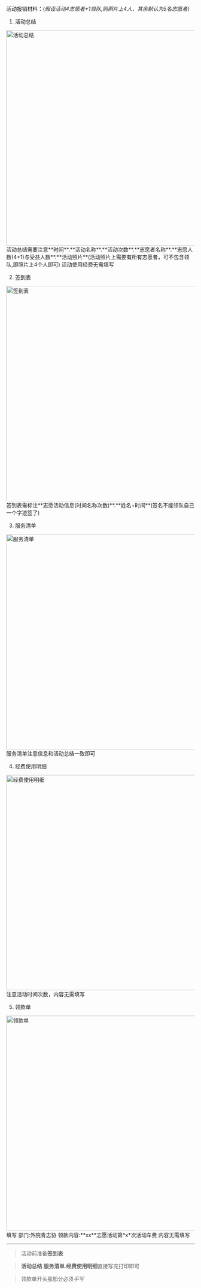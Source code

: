 活动报销材料：(*假设活动4志愿者+1领队,则照片上4人，其余默认为5名志愿者*）


1. 活动总结
<img src="https://github.com/kaku-kou/000/blob/master/picture/huodongzongjie.png" width="575" alt="活动总结" />
活动总结需要注意**时间**.**活动名称**.**活动次数**.**志愿者名称**.**志愿人数(4+1)与受益人数**.**活动照片**(活动照片上需要有所有志愿者，可不包含领队,即照片上4个人即可) 活动使用经费无需填写

2. 签到表
<img src="https://github.com/kaku-kou/000/blob/master/picture/qiandaobiao.jpg" width="575" alt="签到表" />
签到表需标注**志愿活动信息(时间名称次数)**.**姓名+时间**(签名不能领队自己一个字迹签了)

3. 服务清单
<img src="https://github.com/kaku-kou/000/blob/master/picture/fuwuqingdan.jpg" width="575" alt="服务清单"/>
服务清单注意信息和活动总结一致即可

4. 经费使用明细
<img src="https://github.com/kaku-kou/000/blob/master/picture/jingfeishiyongmingxi.jpg" width="575" alt="经费使用明细" />
注意活动时间次数，内容无需填写

5. 领款单
<img src="https://github.com/kaku-kou/000/blob/master/picture/lingkuandan.jpg" width="575" alt="领款单" />
填写	部门:外院青志协		领款内容:**xx**志愿活动第*x*次活动车费
内容无需填写

---

>活动前准备**签到表**

>**活动总结**.**服务清单**.**经费使用明细**直接写完打印即可

>领款单开头那部分必须*手写*

